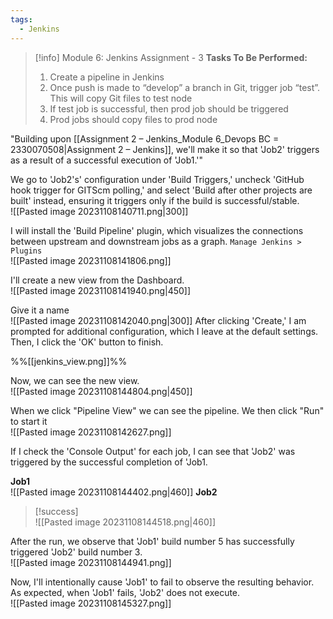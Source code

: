 ```yaml
---
tags:
  - Jenkins
---
```




> [!info] Module 6: Jenkins Assignment - 3
> **Tasks To Be Performed:** 
> 1. Create a pipeline in Jenkins 
> 2. Once push is made to “develop” a branch in Git, trigger job “test”. This will copy Git files to test node 
> 3. If test job is successful, then prod job should be triggered 
> 4. Prod jobs should copy files to prod node

"Building upon [[Assignment 2 – Jenkins_Module 6_Devops BC = 2330070508|Assignment 2 – Jenkins]], we'll make it so that 'Job2' triggers as a result of a successful execution of 'Job1.'"

We go to 'Job2's' configuration under 'Build Triggers,' uncheck 'GitHub hook trigger for GITScm polling,' and select 'Build after other projects are built' instead, ensuring it triggers only if the build is successful/stable.
<br>![[Pasted image 20231108140711.png|300]]


I will install the 'Build Pipeline' plugin, which visualizes the connections between upstream and downstream jobs as a graph.
`Manage Jenkins > Plugins`
<br>![[Pasted image 20231108141806.png]]


I'll create a new view from the Dashboard.
<br>![[Pasted image 20231108141940.png|450]]

Give it a name
<br>![[Pasted image 20231108142040.png|300]]
After clicking 'Create,' I am prompted for additional configuration, which I leave at the default settings. Then, I click the 'OK' button to finish.

%%[[jenkins_view.png]]%%

Now, we can see the new view.
<br>![[Pasted image 20231108144804.png|450]]

When we click "Pipeline View" we can see the pipeline. We then click "Run" to start it
<br>![[Pasted image 20231108142627.png]]

If I check the 'Console Output' for each job, I can see that 'Job2' was triggered by the successful completion of 'Job1.

**Job1**
<br>![[Pasted image 20231108144402.png|460]]
**Job2**
> [!success]
> <br>![[Pasted image 20231108144518.png|460]]

After the run, we observe that 'Job1' build number 5 has successfully triggered 'Job2' build number 3.
<br>![[Pasted image 20231108144941.png]]

Now, I'll intentionally cause 'Job1' to fail to observe the resulting behavior. As expected, when 'Job1' fails, 'Job2' does not execute.
<br>![[Pasted image 20231108145327.png]]



